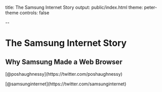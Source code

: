 title: The Samsung Internet Story
output: public/index.html
theme: peter-theme
controls: false

--

# The Samsung Internet Story
## Why Samsung Made a Web Browser

<div class="contact">
  <p class="social">[@poshaughnessy](https://twitter.com/poshaughnessy)</p>
  <p class="social">[@samsunginternet](https://twitter.com/samsunginternet)</p>
</div>
